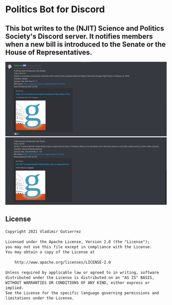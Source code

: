 # Politics Bot for Discord

This bot writes to the (NJIT) Science and Politics Society's Discord server. It notifies members when a new bill is introduced to the Senate or the House of Representatives. 
---

<img src="DiscordBotScreenShotOne.png?raw=true">

<img src="DiscordBotScreenShotTwo.png?raw=true">

## License

    Copyright 2021 Vladimir Gutierrez

    Licensed under the Apache License, Version 2.0 (the "License");
    you may not use this file except in compliance with the License.
    You may obtain a copy of the License at

        http://www.apache.org/licenses/LICENSE-2.0

    Unless required by applicable law or agreed to in writing, software
    distributed under the License is distributed on an "AS IS" BASIS,
    WITHOUT WARRANTIES OR CONDITIONS OF ANY KIND, either express or implied.
    See the License for the specific language governing permissions and
    limitations under the License.
